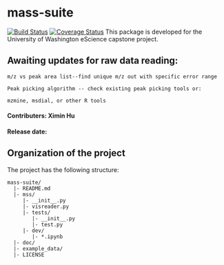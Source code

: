 # mass-suite
[![Build Status](https://travis-ci.com/XiminHu/mass-suite.svg?branch=master)](https://travis-ci.com/XiminHu/mass-suite)
[![Coverage Status](https://coveralls.io/repos/github/XiminHu/mass-suite/badge.svg?branch=master)](https://coveralls.io/github/XiminHu/mass-suite?branch=master)
This package is developed for the University of Washington eScience capstone project.


## Awaiting updates for raw data reading:
	
	m/z vs peak area list--find unique m/z out with specific error range

	Peak picking algorithm -- check existing peak picking tools or:

	mzmine, msdial, or other R tools


#### Contributers: Ximin Hu
#### Release date: 

## Organization of the project
The project has the following structure:
   
   
    mass-suite/
      |- README.md
      |- mss/
         |- __init__.py
         |- visreader.py
         |- tests/
            |- __init__.py
            |- test.py
         |- dev/  
            |- *.ipynb
      |- doc/
      |- example_data/
      |- LICENSE
